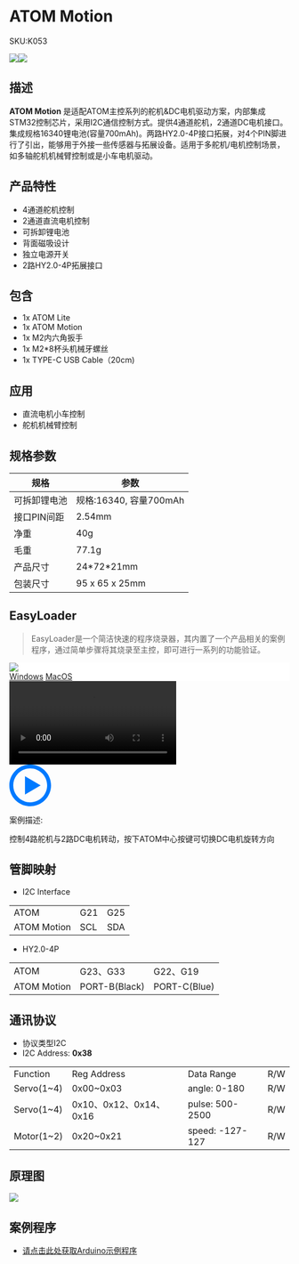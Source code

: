 # ATOM Motion

<el-tag effect="plain">SKU:K053</el-talg>

<div class="product_pic"><img src="assets/img/product_pics/atom_base/atom_motion/atom_motion_01.webp"><img src="assets/img/product_pics/atom_base/atom_motion/atom_motion_02.webp"></div>

## 描述

**ATOM Motion** 是适配ATOM主控系列的舵机&DC电机驱动方案，内部集成STM32控制芯片，采用I2C通信控制方式。提供4通道舵机，2通道DC电机接口。集成规格16340锂电池(容量700mAh)。两路HY2.0-4P接口拓展，对4个PIN脚进行了引出，能够用于外接一些传感器与拓展设备。适用于多舵机/电机控制场景，如多轴舵机机械臂控制或是小车电机驱动。

## 产品特性

- 4通道舵机控制
- 2通道直流电机控制
- 可拆卸锂电池
- 背面磁吸设计
- 独立电源开关
- 2路HY2.0-4P拓展接口

## 包含

- 1x ATOM Lite
- 1x ATOM Motion
- 1x M2内六角扳手
- 1x M2*8杯头机械牙螺丝
- 1x TYPE-C USB Cable（20cm)

## 应用

- 直流电机小车控制
- 舵机机械臂控制

## 规格参数

<table class="table-1">
    <thead>
    <tr>
        <th>规格</th>
        <th>参数</th>
    </tr>
    </thead>
    <tbody>
        <tr>
            <td>可拆卸锂电池</td>
            <td>规格:16340, 容量700mAh</td>
        </tr>
        <tr>
            <td>接口PIN间距</td>
            <td>2.54mm</td>
        </tr>
        <tr>
            <td>净重</td>
            <td>40g</td>
        </tr>
        <tr>
            <td>毛重</td>
            <td>77.1g</td>
        </tr>
        <tr>
            <td>产品尺寸</td>
            <td>24*72*21mm</td>
        </tr>
        <tr>
            <td>包装尺寸</td>
            <td>95 x 65 x 25mm</td>
        </tr>
     </tbody>
</table>

## EasyLoader

>EasyLoader是一个简洁快速的程序烧录器，其内置了一个产品相关的案例程序，通过简单步骤将其烧录至主控，即可进行一系列的功能验证。

<div class="easyloader-box">
    <div style="background-color:white;">
        <div><img src="https://m5stack.oss-cn-shenzhen.aliyuncs.com/image/easyloader_intro.webp"></div>
        <div class="easyloader-btn">
            <a href="https://m5stack.oss-cn-shenzhen.aliyuncs.com/EasyLoader/Windows/ATOM_BASE/EasyLoader_Atom_Motion.exe">Windows</a>
            <a href="https://m5stack.oss-cn-shenzhen.aliyuncs.com/EasyLoader/MacOS/ATOM_BASE/EasyLoader_ATOM_Motion.dmg">MacOS</a>
        </div>
    </div>
    <div>
        <video id="example_video" controls>
            <source src="https://m5stack.oss-cn-shenzhen.aliyuncs.com/video/Product_example_video/AtomBase/ATOM_MOTION.mp4" type="video/mp4">
        </video>
        <div class="easyloader-mask">
        <a>
            <svg id="play-btn" t="1583228776634" class="icon" viewBox="0 0 1024 1024" version="1.1" xmlns="http://www.w3.org/2000/svg" p-id="4152" width="75" height="75"><path d="M512 0C229.216 0 0 229.216 0 512s229.216 512 512 512 512-229.216 512-512S794.784 0 512 0z m0 928C282.24 928 96 741.76 96 512S282.24 96 512 96s416 186.24 416 416-186.24 416-416 416zM384 288l384 224-384 224z" p-id="4153" fill="#007aff"></path></svg></a>
            <p>案例描述:</p>
            <p>控制4路舵机与2路DC电机转动，按下ATOM中心按键可切换DC电机旋转方向</p>
        </div>
    </div>
</div>

## 管脚映射

- I2C Interface

<table>
 <tr><td>ATOM</td><td>G21</td><td>G25</td></tr>
 <tr><td>ATOM Motion</td><td>SCL</td><td>SDA</td></tr>
</table>

- HY2.0-4P

<table>
 <tr><td>ATOM</td><td>G23、G33</td><td>G22、G19</td></tr>
 <tr><td>ATOM Motion</td><td>PORT-B(Black)</td><td>PORT-C(Blue)</td></tr>
</table>

## 通讯协议

- 协议类型I2C
- I2C Address: **0x38**                                       

<table>
 <tr><td>Function</td><td>Reg Address</td><td>Data Range</td><td>R/W</td></tr>
 <tr><td>Servo(1~4)</td><td>0x00~0x03</td><td>angle: 0-180</td><td>R/W</td></tr>
 <tr><td>Servo(1~4)</td><td>0x10、0x12、0x14、0x16</td><td>pulse: 500-2500</td><td>R/W</td></tr>
 <tr><td>Motor(1~2)</td><td>0x20~0x21</td><td>speed: -127-127</td><td>R/W</td></tr>
</table>


## 原理图

<img src="assets/img/product_pics/atom_base/atom_motion/atom_motion_sch.webp">

## 案例程序

- [请点击此处获取Arduino示例程序](https://github.com/m5stack/M5Atom/tree/master/examples/ATOM_BASE/ATOM_Motion)

<script>

   var purchase_link = 'https://m5stack.com/products/atom-motion-kit-with-motor-and-servo-driver-stm32f0';

   anchor_search(purchase_link);
   scrollFunc();

</script>

